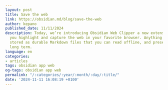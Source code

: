 ```yaml
---
layout: post
title: Save the web
link: https://obsidian.md/blog/save-the-web
author: kepano
published_date: 11/11/2024
description: Today, we’re introducing Obsidian Web Clipper a new extension that helps
  you highlight and capture the web in your favorite browser. Anything you save is
  stored as durable Markdown files that you can read offline, and preserve for the
  long term.
language: en
categories:
- articles
tags: obsidian app web
og-tags: obsidian app web
permalink: "/:categories/:year/:month/:day/:title/"
date: '2024-11-11 16:08:19 +0100'
---
```

